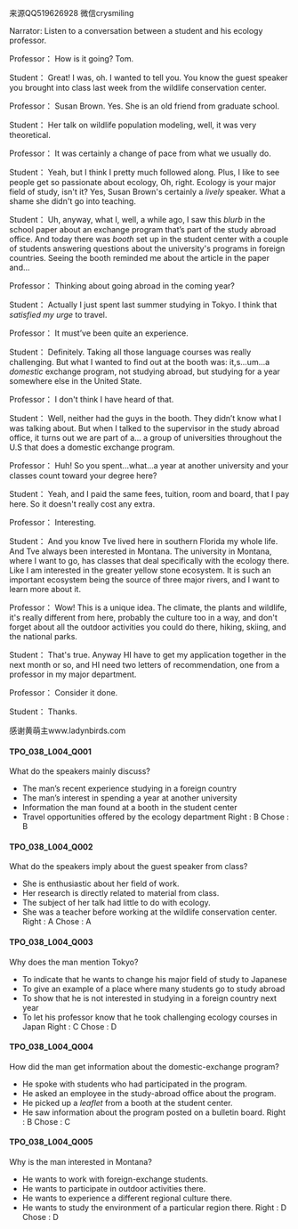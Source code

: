 来源QQ519626928 微信crysmiling

Narrator:
Listen to a conversation between a student and his ecology professor.

Professor：
How is it going? Tom.

Student：
Great! I was, oh. I wanted to tell you. You know the guest speaker you brought into class last week from the wildlife conservation center.

Professor：
Susan Brown. Yes. She is an old friend from graduate school. 

Student：
Her talk on wildlife population modeling, well, it was very theoretical.

Professor：
It was certainly a change of pace from what we usually do. 

Student：
Yeah, but I think I pretty much followed along. Plus, I like to see people get so passionate about ecology, Oh, right. Ecology is your major field of study, isn't it? Yes, Susan Brown's certainly a *lively* speaker. What a shame she didn't go into teaching.

Student：
Uh, anyway, what I, well, a while ago, I saw this *blurb* in the school paper about an exchange program that’s part of the study abroad office. And today there was *booth* set up in the student center with a couple of students answering questions about the university's programs in foreign countries. Seeing the booth reminded me about the article in the paper and...

Professor：
Thinking about going abroad in the coming year?

Student：
Actually I just spent last summer studying in Tokyo. I think that *satisfied my urge* to travel.

Professor：
It must’ve been quite an experience.

Student：
Definitely. Taking all those language courses was really challenging. But what I wanted to find out at the booth was: it,s...um...a *domestic* exchange program, not studying abroad, but studying for a year somewhere else in the United State.

Professor：
I don't think I have heard of that.

Student：
Well, neither had the guys in the booth. They didn’t know what I was talking about. But when I talked to the supervisor in the study abroad office, it turns out we are part of a... a group of universities throughout the U.S that does a domestic exchange program. 

Professor：
Huh! So you spent...what...a year at another university and your classes count toward your degree here?

Student：
Yeah, and I paid the same fees, tuition, room and board, that I pay here. So it doesn't really cost any extra.

Professor：
Interesting.

Student：
And you know Tve lived here in southern Florida my whole life. And Tve always been interested in Montana. The university in Montana, where I want to go, has classes that deal specifically with the ecology there. Like I am interested in the greater yellow stone ecosystem. It is such an important ecosystem being the source of three major rivers, and I want to learn more about it.

Professor：
Wow! This is a unique idea. The climate, the plants and wildlife, it's really different from here, probably the culture too in a way, and don't forget about all the outdoor activities you could do there, hiking, skiing, and the national parks.

Student：
That's true. Anyway HI have to get my application together in the next month or so, and HI need two letters of recommendation, one from a professor in my major department.

Professor：
Consider it done.

Student：
Thanks.

感谢黄萌主www.ladynbirds.com

#### TPO_038_L004_Q001
What do the speakers mainly discuss?
- The man’s recent experience studying in a foreign country
- The man’s interest in spending a year at another university
- Information the man found at a booth in the student center
- Travel opportunities offered by the ecology department
Right : B	Chose : B


#### TPO_038_L004_Q002
What do the speakers imply about the guest speaker from class?
- She is enthusiastic about her field of work.
- Her research is directly related to material from class.
- The subject of her talk had little to do with ecology.
- She was a teacher before working at the wildlife conservation center.
Right : A	Chose : A

#### TPO_038_L004_Q003

Why does the man mention Tokyo?
- To indicate that he wants to change his major field of study to Japanese
- To give an example of a place where many students go to study abroad
- To show that he is not interested in studying in a foreign country next year
- To let his professor know that he took challenging ecology courses in Japan
Right : C	Chose : D

#### TPO_038_L004_Q004

How did the man get information about the domestic-exchange program?
- He spoke with students who had participated in the program.
- He asked an employee in the study-abroad office about the program.
- He picked up a *leaflet* from a booth at the student center.
- He saw information about the program posted on a bulletin board.
Right : B	Chose : C


#### TPO_038_L004_Q005
Why is the man interested in Montana?
- He wants to work with foreign-exchange students.
- He wants to participate in outdoor activities there.
- He wants to experience a different regional culture there.
- He wants to study the environment of a particular region there.
Right : D	Chose : D
